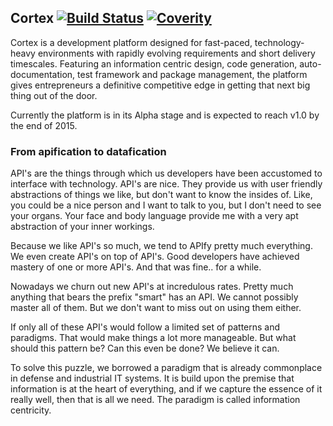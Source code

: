 ## Cortex [![Build Status](https://travis-ci.org/Seldomberry/Cortex.svg?branch=master)](https://travis-ci.org/Seldomberry/Cortex) [![Coverity](https://scan.coverity.com/projects/3807/badge.svg)](https://scan.coverity.com/projects/3807)

Cortex is a development platform designed for fast-paced, technology-heavy environments with rapidly evolving requirements and short delivery timescales. Featuring an information centric design, code generation, auto-documentation, test framework and package management, the platform gives entrepreneurs a definitive competitive edge in getting that next big thing out of the door.

Currently the platform is in its Alpha stage and is expected to reach v1.0 by the end of 2015. 

### From apification to datafication
API's are the things through which us developers have been accustomed to interface with technology. API's are nice. They provide us with user friendly abstractions of things we like, but don't want to know the insides of. Like, you could be a nice person and I want to talk to you, but I don't need to see your organs. Your face and body language provide me with a very apt abstraction of your inner workings.

Because we like API's so much, we tend to APIfy pretty much everything. We even create API's on top of API's. Good developers have achieved mastery of one or more API's. And that was fine.. for a while.

Nowadays we churn out new API's at incredulous rates. Pretty much anything that bears the prefix "smart" has an API. We cannot possibly master all of them. But we don't want to miss out on using them either.

If only all of these API's would follow a limited set of patterns and paradigms. That would make things a lot more manageable. But what should this pattern be? Can this even be done? We believe it can.

To solve this puzzle, we borrowed a paradigm that is already commonplace in defense and industrial IT systems. It is build upon the premise that information is at the heart of everything, and if we capture the essence of it really well, then that is all we need. The paradigm is called information centricity.
